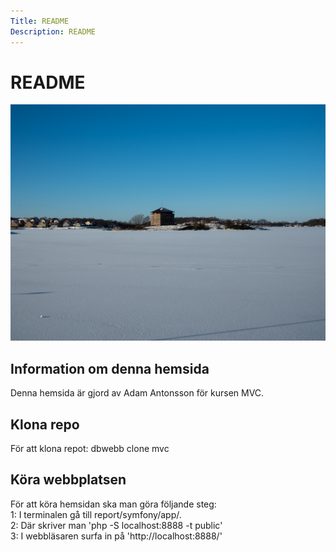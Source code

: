 ```yaml
---
Title: README
Description: README
---
```


README
==========================

<img src="./symfony/app/assets/images/read.jpg" alt="readme">

## Information om denna hemsida
Denna hemsida är gjord av Adam Antonsson för kursen MVC. 


## Klona repo

För att klona repot:
dbwebb clone mvc

## Köra webbplatsen

För att köra hemsidan ska man göra följande steg:<br>
1: I terminalen gå till report/symfony/app/.<br>
2: Där skriver man 'php -S localhost:8888 -t public' <br>
3: I webbläsaren surfa in på 'http://localhost:8888/'<br>